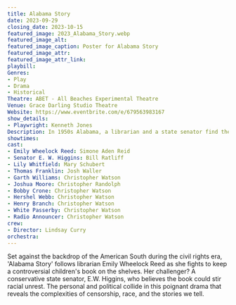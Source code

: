 ```yaml
---
title: Alabama Story
date: 2023-09-29
closing_date: 2023-10-15
featured_image: 2023_Alabama_Story.webp
featured_image_alt: 
featured_image_caption: Poster for Alabama Story
featured_image_attr: 
featured_image_attr_link: 
playbill:
Genres:
- Play
- Drama
- Historical
Theatre: ABET - All Beaches Experimental Theatre
Venue: Grace Darling Studio Theatre
Website: https://www.eventbrite.com/e/679563983167
show_details: 
- Playwright: Kenneth Jones
Description: In 1950s Alabama, a librarian and a state senator find themselves on opposing sides of a censorship battle that shakes their world.
showtimes:
cast:
- Emily Wheelock Reed: Simone Aden Reid
- Senator E. W. Higgins: Bill Ratliff
- Lily Whitfield: Mary Schubert
- Thomas Franklin: Josh Waller
- Garth Williams: Christopher Watson
- Joshua Moore: Christopher Randolph
- Bobby Crone: Christopher Watson
- Hershel Webb: Christopher Watson
- Henry Branch: Christopher Watson
- White Passerby: Christopher Watson
- Radio Announcer: Christopher Watson
crew:
- Director: Lindsay Curry
orchestra:
---
```

Set against the backdrop of the American South during the civil rights era, 'Alabama Story' follows librarian Emily Wheelock Reed as she fights to keep a controversial children's book on the shelves. Her challenger? A conservative state senator, E.W. Higgins, who believes the book could stir racial unrest. The personal and political collide in this poignant drama that reveals the complexities of censorship, race, and the stories we tell.